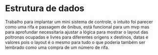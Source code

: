# Estrutura de dados
Trabalho para implantar um mini sistema de controle, o intuito foi parecer como uma rifa e passagem de ônibus, está funcional para um mvp mas para aprofundar necessitaria ajustar a lógica para mostrar o layout das poltronas ocupadas e livres para diferentes origens x destinos, datas e valores pois o layout é o mesmo para tudo o que poderia também ser lembrado como uma compra de um número de rifa.
